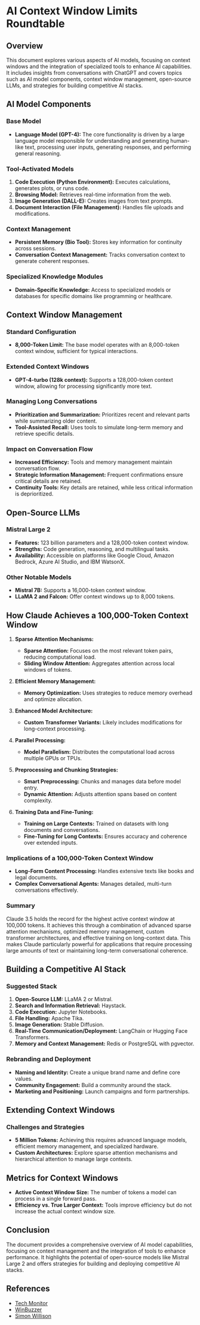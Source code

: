 # AI Context Window Limits Roundtable

## Overview

This document explores various aspects of AI models, focusing on context windows and the integration of specialized tools to enhance AI capabilities. It includes insights from conversations with ChatGPT and covers topics such as AI model components, context window management, open-source LLMs, and strategies for building competitive AI stacks.

## AI Model Components

### Base Model

- **Language Model (GPT-4):** The core functionality is driven by a large language model responsible for understanding and generating human-like text, processing user inputs, generating responses, and performing general reasoning.

### Tool-Activated Models

1. **Code Execution (Python Environment):** Executes calculations, generates plots, or runs code.
2. **Browsing Model:** Retrieves real-time information from the web.
3. **Image Generation (DALL-E):** Creates images from text prompts.
4. **Document Interaction (File Management):** Handles file uploads and modifications.

### Context Management

- **Persistent Memory (Bio Tool):** Stores key information for continuity across sessions.
- **Conversation Context Management:** Tracks conversation context to generate coherent responses.

### Specialized Knowledge Modules

- **Domain-Specific Knowledge:** Access to specialized models or databases for specific domains like programming or healthcare.

## Context Window Management

### Standard Configuration

- **8,000-Token Limit:** The base model operates with an 8,000-token context window, sufficient for typical interactions.

### Extended Context Windows

- **GPT-4-turbo (128k context):** Supports a 128,000-token context window, allowing for processing significantly more text.

### Managing Long Conversations

- **Prioritization and Summarization:** Prioritizes recent and relevant parts while summarizing older content.
- **Tool-Assisted Recall:** Uses tools to simulate long-term memory and retrieve specific details.

### Impact on Conversation Flow

- **Increased Efficiency:** Tools and memory management maintain conversation flow.
- **Strategic Information Management:** Frequent confirmations ensure critical details are retained.
- **Continuity Tools:** Key details are retained, while less critical information is deprioritized.

## Open-Source LLMs

### Mistral Large 2

- **Features:** 123 billion parameters and a 128,000-token context window.
- **Strengths:** Code generation, reasoning, and multilingual tasks.
- **Availability:** Accessible on platforms like Google Cloud, Amazon Bedrock, Azure AI Studio, and IBM WatsonX.

### Other Notable Models

- **Mistral 7B:** Supports a 16,000-token context window.
- **LLaMA 2 and Falcon:** Offer context windows up to 8,000 tokens.

## How Claude Achieves a 100,000-Token Context Window

1. **Sparse Attention Mechanisms:**
   - **Sparse Attention:** Focuses on the most relevant token pairs, reducing computational load.
   - **Sliding Window Attention:** Aggregates attention across local windows of tokens.

2. **Efficient Memory Management:**
   - **Memory Optimization:** Uses strategies to reduce memory overhead and optimize allocation.

3. **Enhanced Model Architecture:**
   - **Custom Transformer Variants:** Likely includes modifications for long-context processing.

4. **Parallel Processing:**
   - **Model Parallelism:** Distributes the computational load across multiple GPUs or TPUs.

5. **Preprocessing and Chunking Strategies:**
   - **Smart Preprocessing:** Chunks and manages data before model entry.
   - **Dynamic Attention:** Adjusts attention spans based on content complexity.

6. **Training Data and Fine-Tuning:**
   - **Training on Large Contexts:** Trained on datasets with long documents and conversations.
   - **Fine-Tuning for Long Contexts:** Ensures accuracy and coherence over extended inputs.

### Implications of a 100,000-Token Context Window

- **Long-Form Content Processing:** Handles extensive texts like books and legal documents.
- **Complex Conversational Agents:** Manages detailed, multi-turn conversations effectively.

### Summary

Claude 3.5 holds the record for the highest active context window at 100,000 tokens. It achieves this through a combination of advanced sparse attention mechanisms, optimized memory management, custom transformer architectures, and effective training on long-context data. This makes Claude particularly powerful for applications that require processing large amounts of text or maintaining long-term conversational coherence.

## Building a Competitive AI Stack

### Suggested Stack

1. **Open-Source LLM:** LLaMA 2 or Mistral.
2. **Search and Information Retrieval:** Haystack.
3. **Code Execution:** Jupyter Notebooks.
4. **File Handling:** Apache Tika.
5. **Image Generation:** Stable Diffusion.
6. **Real-Time Communication/Deployment:** LangChain or Hugging Face Transformers.
7. **Memory and Context Management:** Redis or PostgreSQL with pgvector.

### Rebranding and Deployment

- **Naming and Identity:** Create a unique brand name and define core values.
- **Community Engagement:** Build a community around the stack.
- **Marketing and Positioning:** Launch campaigns and form partnerships.

## Extending Context Windows

### Challenges and Strategies

- **5 Million Tokens:** Achieving this requires advanced language models, efficient memory management, and specialized hardware.
- **Custom Architectures:** Explore sparse attention mechanisms and hierarchical attention to manage large contexts.

## Metrics for Context Windows

- **Active Context Window Size:** The number of tokens a model can process in a single forward pass.
- **Efficiency vs. True Larger Context:** Tools improve efficiency but do not increase the actual context window size.

## Conclusion

The document provides a comprehensive overview of AI model capabilities, focusing on context management and the integration of tools to enhance performance. It highlights the potential of open-source models like Mistral Large 2 and offers strategies for building and deploying competitive AI stacks.

## References

- [Tech Monitor](https://techmonitor.ai/technology/ai-and-automation/llm-mistral-large-2)
- [WinBuzzer](https://winbuzzer.com/2024/07/25/mistral-launches-123-billion-parameter-ai-model-xcxwbn/)
- [Simon Willison](https://simonwillison.net/2024/Jul/24/mistral-large-2/)